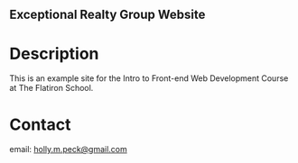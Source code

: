 Exceptional Realty Group Website 
---

# Description 

This is an example site for the Intro to Front-end Web 
Development Course at The Flatiron School.

# Contact 

email: holly.m.peck@gmail.com